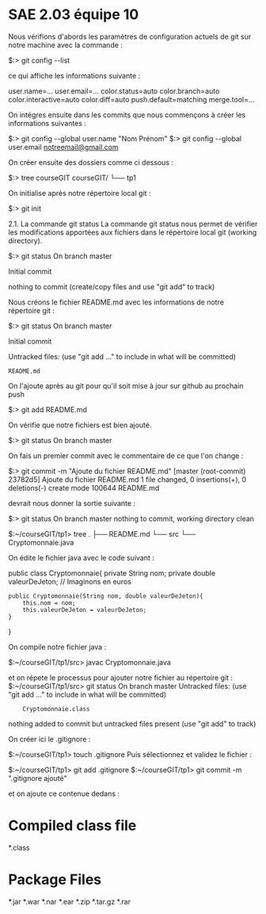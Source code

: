 # SAE 2.03 équipe 10

Nous vérifions d'abords les paramètres de configuration actuels de git sur notre machine avec la commande :

$:> git config --list

ce qui affiche les informations suivante :

user.name=...
user.email=...
color.status=auto
color.branch=auto
color.interactive=auto
color.diff=auto
push.default=matching
merge.tool=...

On intégres ensuite dans les commits que nous commençons à créer les informations suivantes :

$:> git config --global user.name "Nom Prénom"
$:> git config --global user.email notreemail@gmail.com

On créer ensuite des dossiers comme ci dessous :

$:> tree courseGIT
courseGIT/
└── tp1

On initialise après notre répertoire local git :

$:> git init

2.1. La commande git status
La commande git status nous permet de vérifier les modifications apportées aux fichiers dans le répertoire local git (working directory).

$:> git status
On branch master

Initial commit

nothing to commit (create/copy files and use "git add" to track)

Nous créons le fichier README.md avec les informations de notre répertoire git :

$:> git status
On branch master

Initial commit

Untracked files:
  (use "git add <file>..." to include in what will be committed)

	README.md
  
  On l'ajoute après au git pour qu'il soit mise à jour sur github au prochain push
  
  $:> git add README.md

  On vérifie que notre fichiers est bien ajouté.
  
$:> git status
On branch master
  
  On fais un premier commit avec le commentaire de ce que l'on change :
  
$:> git commit -m "Ajoute du fichier README.md"
[master (root-commit) 23782d5] Ajoute du fichier README.md
 1 file changed, 0 insertions(+), 0 deletions(-)
 create mode 100644 README.md
  
  devrait nous donner la sortie suivante :

$:> git status
On branch master
nothing to commit, working directory clean
  
  $:~/courseGIT/tp1> tree
.
├── README.md
└── src
    └── Cryptomonnaie.java
  
On édite le fichier java avec le code suivant :

public class Cryptomonnaie{
    private String nom;
    private double valeurDeJeton; // Imaginons en euros

    public Cryptomonnaie(String nom, double valeurDeJeton){
        this.nom = nom;
        this.valeurDeJeton = valeurDeJeton;
    }
}

  On compile notre fichier java :
  
  $:~/courseGIT/tp1/src> javac Cryptomonnaie.java

  et on répete le processus pour ajouter notre fichier au répertoire git : 
$:~/courseGIT/tp1/src> git status
On branch master
Untracked files:
  (use "git add <file>..." to include in what will be committed)

        Cryptomonnaie.class

nothing added to commit but untracked files present (use "git add" to track)

  On créer ici le .gitignore :

$:~/courseGIT/tp1> touch .gitignore
  Puis sélectionnez et validez le fichier :

$:~/courseGIT/tp1> git add .gitignore
$:~/courseGIT/tp1> git commit -m ".gitignore ajouté"

et on ajoute ce contenue dedans :

# Compiled class file
*.class

# Package Files 
*.jar
*.war
*.nar
*.ear
*.zip
*.tar.gz
*.rar
